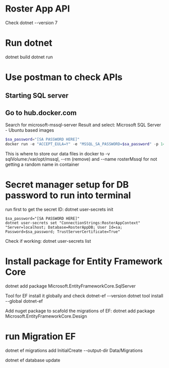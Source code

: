 # Roster App API

Check dotnet --version 7

# Run dotnet 

dotnet build
dotnet run

# Use postman to check APIs

## Starting SQL server

## Go to hub.docker.com 
Search for microsoft-mssql-server
Result and select: Microsoft SQL Server - Ubuntu based images

``` Powershell run the $sa_password as well
$sa_password="[SA PASSWORD HERE]"
docker run -e "ACCEPT_EULA=Y" -e "MSSQL_SA_PASSWORD=$sa_password" -p 1433:1433 -v sqlvolumes:/var/opt/mssql -d --rm --name mssql mcr.microsoft.com/mssql/server:2022-latest
```

This is where to store our data files in docker to -v sqlVolume:/var/opt/mssql, --rm (remove) and 
--name rosterMssql for not getting a random name in container

# Secret manager setup for DB password to run into terminal
run first to get the secret ID:
dotnet user-secrets init 

``` run this
$sa_password="[SA PASSWORD HERE]"
dotnet user-secrets set "ConnectionStrings:RosterAppContext" "Server=localhost; Database=RosterAppDB; User Id=sa; Password=$sa_password; TrustServerCertificate=True"
```

Check if working:
dotnet user-secrets list

# Install package for Entity Framework Core
dotnet add package Microsoft.EntityFrameworkCore.SqlServer

Tool for EF install it globally and check dotnet-ef --version 
dotnet tool install --global dotnet-ef

Add nuget package to scafold the migrations of EF: 
dotnet add package Microsoft.EntityFrameworkCore.Design

# run Migration EF
dotnet ef migrations add InitialCreate --output-dir Data/Migrations

dotnet ef database update